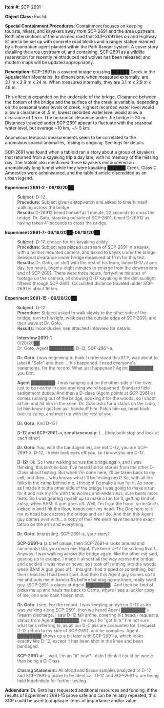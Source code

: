 **Item #:** SCP-2691

**Object Class:** Euclid

**Special Containment Procedures:** Containment focuses on keeping tourists, hikers, and kayakers away from SCP-2691 and the area upstream. Both intersections of the unnamed road that SCP-2691 lies on and Highway 81 are to be set up with concrete road blocks and a ranger station manned by a Foundation agent planted within the Park Ranger system. A cover story detailing the area upstream of, and containing, SCP-2691 as a wildlife reservation for recently reintroduced red wolves has been released, and modern maps will be updated appropriately.

**Description:** SCP-2691 is a covered bridge crossing ██████ Creek in the Appalachian Mountains. Its dimensions, when measured externally, are 3.1 m x 2.9 m x 24 m. When measured internally, they are 3.1 m x 2.9 m x 48 m.

This effect is expanded on the underside of the bridge. Clearance between the bottom of the bridge and the surface of the creek is variable, depending on the seasonal water levels of creek. Highest recorded water level would allow a clearance of .5 m, lowest recorded water level would allow a clearance of 1.5 m. The horizontal clearance under the bridge is 20 m. Distances traveled under SCP-2691 appear to fluctuate with the seasonal water level, but average ~10 km, +/- 5 km.

Anomalous temporal measurements seem to be correlated to the anomalous spacial anomalies, testing is ongoing. See logs for details.

SCP-2691 was found when a tabloid ran a story about a group of kayakers that returned from a kayaking trip a day late, with no memory of the missing day. The tabloid also mentioned these kayakers encountered an anomalously long tunnel while they were kayaking ██████ Creek. Class C Amnestics were administered, and the tabloid article discredited as an urban legend.

**Experiment 2691-2 - 06/18/20██**

> **Subject:** D-12  
> **Procedure:** Subject given a stopwatch and asked to time himself walking across the bridge  
> **Results:** D-26912 timed himself at 1 minute, 22 seconds to cross the bridge. Dr. Goto, standing outside of SCP-2691, timed D-26912 as having taken 41 seconds to cross the bridge.

**Experiment 2691-7- 06/18/20██-06/19/20██**

> **Subject:** D-17, chosen for his kayaking ability  
> **Procedure:** Subject was placed upstream of SCP-2691 in a kayak, with a helmet mounted camera, and asked to kayak under the bridge. Seasonal clearance under bridge measured at 1.1 m for this test.  
> **Results:** Dr. Goto, on shift with the rest of his team, timed D-17 at one day, ten hours, twenty-eight minutes to emerge from the downstream end of SCP-2691. There were three hours, forty-nine minutes of footage on the camera, all showing D-17 kayaking in the dim sunlight filtered through SCP-2691. Calculated distance traveled under SCP-2691 is about 16 km.

**Experiment 2691-15 - 06/20/20██**

> **Subject:** D-12  
> **Procedure:** Subject asked to walk slowly to the other side of the bridge, turn to his right, walk past the outside edge of SCP-2691, and then wave at Dr. Goto.  
> **Results:** Inconclusive, see attached interview for details.

> **Interview 2691-1**  
> 6/20/20██  
> Dr. Goto, Agent ████████, D-12, SCP-2961-a.
> 
> **<Begin Log>**
> 
> **Dr. Goto:** I was beginning to think I understood this SCP, was about to label it "Safe" and then …this happened. I need everyone's statements, for the record. What just happened? Agent ████████, you first.
> 
> **Agent ████████:** I was hanging out on the other side of the river, just to be nearby in case anything weird happened. Standard field assignment duties. And then a D-class (Agent points at SCP-2961-a) comes running out of the bridge, booking it for the woods, so I shoot at him and hit him in the knee. Dr. Goto asks for a status on the radio, I let him know I got him as I handcuff him. Patch him up, head back over to camp, and meet up with the rest of you.
> 
> **Dr. Goto:** And D-12?
> 
> **D-12 and SCP-2961-a, simultaneously:** I… (they both stop and look at each other)
> 
> **Dr. Goto:** You, with the bandaged leg, are not D-12, you are SCP-2691-a. D-12, I never took eyes off you, so I know you are D-12.
> 
> **D-12:** Ok. So I was walking across the bridge again, and I was thinking, this isn't so bad, I've heard horror stories from the other D-Class about testing. But when I'm done here, I'll be taken back to my cell, and then… who knows what I'll be testing next? So, with all the folks in the camp behind me, I thought I'd make a run for it. As soon as I made it to the other side of the bridge I was going to make a run for it and risk my life with the wolves and wilderness, sure beats more tests. So I was gearing myself up to make a run for it, getting kind of antsy, when BAM! A gun goes off. Well, I'm from the hood, so instincts kicked in and I hit the floor, hands over my head. The Doc here tells me to head back across the bridge and so I do. And then this Agent guy comes over with… a copy of me? We even have the same exact tattoo on the arm and everything.
> 
> **Dr. Goto:** Interesting. SCP-2691-a, your story?
> 
> **SCP-2691-a** (a brief pause, then SCP-2691-a looks around and comments) Oh, you mean me. Right, I've been D-12 for so long that I… Anyway. I was walking across the bridge again, like the other me said, gearing up to escape. I made it almost all the way across the bridge and decided it was now or never, so I took off running into the woods, when BAM! A gun goes off. I thought I had tripped or something, but then I realized I had been shot. And then this Agent guy comes up to me and puts me in handcuffs before bandaging my knee, really swell guy. (SCP-2691-a glares at Agent ████████). And then he kind of picks me up and hauls me back to Camp, where I see a luckier copy of me, one who hasn't been shot.
> 
> **Dr. Goto:** I see. For the record, I was keeping an eye on D-12 as he was walking along SCP-2691, then we heard Agent ████████'s firearm discharge. I saw D-12 fall prone, covering his head. I request a status from Agent ████████, he says he "got him." I'm not sure what he's referring to, as all our D-Class are accounted for. I request D-12 return to my side of SCP-2691, and he complies. Agent ████████ shows up a bit later with SCP-2691-a, which looks exactly like D-12, except it has been shot in the knee and been bandaged.
> 
> **SCP-2691-a:** …wait, I'm an "it" now? I didn't think it could be worse than being a D-Class.
> 
> **<End Log>**
> 
> **Closing Statement:** All blood and tissue samples analyzed of D-12 and SCP-2691-a prove to be identical. D-12 and SCP-2691-a are being held indefinitely for further testing.

**Addendum:** Dr. Goto has requested additional resources and funding, if the results of Experiment 2691-15 prove safe and can be reliably repeated, this SCP could be used to duplicate items of importance and/or value.